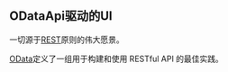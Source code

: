 ## ODataApi驱动的UI
一切源于[REST](https://www.ics.uci.edu/~fielding/pubs/dissertation/rest_arch_style.htm)原则的伟大愿景。

[OData](https://www.odata.org/)定义了一组用于构建和使用 RESTful API 的最佳实践。


